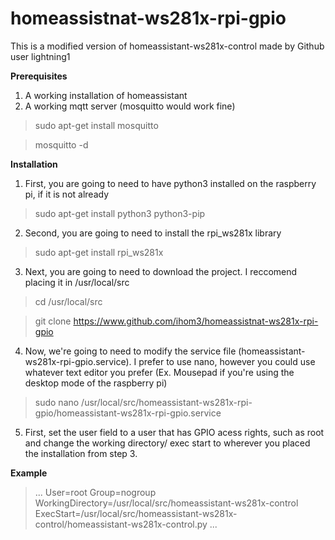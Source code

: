 # homeassistnat-ws281x-rpi-gpio
This is a modified version of homeassistant-ws281x-control made by Github user lightning1 

**Prerequisites**
1. A working installation of homeassistant
2. A working mqtt server (mosquitto would work fine)
  > sudo apt-get install mosquitto
  
  > mosquitto -d
  
**Installation**
1. First, you are going to need to have python3 installed on the raspberry pi, if it is not already
> sudo apt-get install python3 python3-pip
2. Second, you are going to need to install the rpi_ws281x library 
> sudo apt-get install rpi_ws281x
3. Next, you are going to need to download the project. I reccomend placing it in /usr/local/src
> cd /usr/local/src
  
> git clone https://www.github.com/ihom3/homeassistnat-ws281x-rpi-gpio

4. Now, we're going to need to modify the service file (homeassistant-ws281x-rpi-gpio.service). I prefer to use nano, however you could use whatever text editor you prefer (Ex. Mousepad if you're using the desktop mode of the raspberry pi)
>sudo nano /usr/local/src/homeassistant-ws281x-rpi-gpio/homeassistant-ws281x-rpi-gpio.service
5. First, set the user field to a user that has GPIO acess rights, such as root and change the working directory/ exec start to wherever you placed the installation from step 3.

**Example**
> ...
>User=root
>Group=nogroup
>WorkingDirectory=/usr/local/src/homeassistant-ws281x-control
>ExecStart=/usr/local/src/homeassistant-ws281x-control/homeassistant-ws281x-control.py
>...

